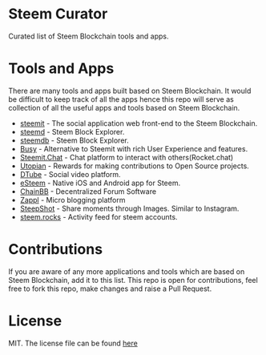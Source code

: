 # Steem Curator

Curated list of Steem Blockchain tools and apps.

# Tools and Apps

There are many tools and apps built based on Steem Blockchain. It would be difficult to keep track of all the apps hence this repo will serve as collection of all the useful apps and tools based on Steem Blockchain.

* [steemit](https://steemit.com) - The social application web front-end to the Steem Blockchain.
* [steemd](https://steemd.com) - Steem Block Explorer.
* [steemdb](https://steemdb.com) - Steem Block Explorer.
* [Busy](https://busy.org) - Alternative to Steemit with rich User Experience and features.
* [Steemit.Chat](https://steemit.chat) - Chat platform to interact with others(Rocket.chat)
* [Utopian](https://utopian.io/) - Rewards for making contributions to Open Source projects.
* [DTube](https://d.tube/) - Social video platform.
* [eSteem](https://www.esteem.ws/) - Native iOS and Android app for Steem.
* [ChainBB](https://chainbb.com) - Decentralized Forum Software
* [Zappl](https://zappl.com/) - Micro blogging platform
* [SteepShot](https://steepshot.io/) - Share moments through Images. Similar to Instagram.
* [steem.rocks](http://steem.rocks) - Activity feed for steem accounts.

# Contributions

If you are aware of any more applications and tools which are based on Steem Blockchain, add it to this list. This repo is open for contributions, feel free to fork this repo, make changes and raise a Pull Request.

# License

MIT. The license file can be found [here](LICENSE)
